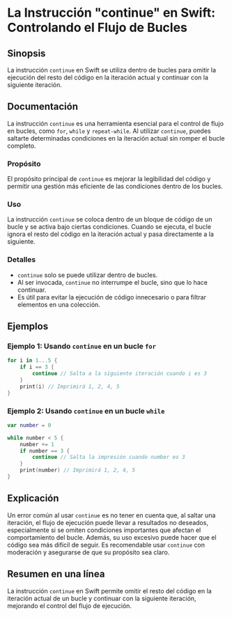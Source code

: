 <!--
Meta Description: # La Instrucción "continue" en Swift: Controlando el Flujo de Bucles ## Sinopsis La instrucción `continue` en Swift se utiliza dentro de bucles para o...
Meta Keywords: continue, iteración, bucle, del, código
-->

# La Instrucción "continue" en Swift: Controlando el Flujo de Bucles

## Sinopsis
La instrucción `continue` en Swift se utiliza dentro de bucles para omitir la ejecución del resto del código en la iteración actual y continuar con la siguiente iteración.

## Documentación
La instrucción `continue` es una herramienta esencial para el control de flujo en bucles, como `for`, `while` y `repeat-while`. Al utilizar `continue`, puedes saltarte determinadas condiciones en la iteración actual sin romper el bucle completo.

### Propósito
El propósito principal de `continue` es mejorar la legibilidad del código y permitir una gestión más eficiente de las condiciones dentro de los bucles.

### Uso
La instrucción `continue` se coloca dentro de un bloque de código de un bucle y se activa bajo ciertas condiciones. Cuando se ejecuta, el bucle ignora el resto del código en la iteración actual y pasa directamente a la siguiente.

### Detalles
- `continue` solo se puede utilizar dentro de bucles.
- Al ser invocada, `continue` no interrumpe el bucle, sino que lo hace continuar.
- Es útil para evitar la ejecución de código innecesario o para filtrar elementos en una colección.

## Ejemplos

### Ejemplo 1: Usando `continue` en un bucle `for`

```swift
for i in 1...5 {
    if i == 3 {
        continue // Salta a la siguiente iteración cuando i es 3
    }
    print(i) // Imprimirá 1, 2, 4, 5
}
```

### Ejemplo 2: Usando `continue` en un bucle `while`

```swift
var number = 0

while number < 5 {
    number += 1
    if number == 3 {
        continue // Salta la impresión cuando number es 3
    }
    print(number) // Imprimirá 1, 2, 4, 5
}
```

## Explicación
Un error común al usar `continue` es no tener en cuenta que, al saltar una iteración, el flujo de ejecución puede llevar a resultados no deseados, especialmente si se omiten condiciones importantes que afectan el comportamiento del bucle. Además, su uso excesivo puede hacer que el código sea más difícil de seguir. Es recomendable usar `continue` con moderación y asegurarse de que su propósito sea claro.

## Resumen en una línea
La instrucción `continue` en Swift permite omitir el resto del código en la iteración actual de un bucle y continuar con la siguiente iteración, mejorando el control del flujo de ejecución.